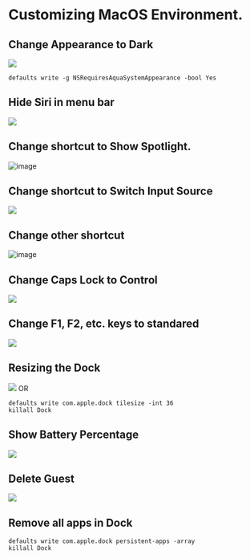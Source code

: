 # Customizing MacOS Environment.

## Change Appearance to Dark
![](https://user-images.githubusercontent.com/5036939/46842340-fafa8f00-cd81-11e8-9470-b496109d455a.png)
```
defaults write -g NSRequiresAquaSystemAppearance -bool Yes
```

## Hide Siri in menu bar
![](https://user-images.githubusercontent.com/5036939/46842317-e3bba180-cd81-11e8-8374-43e3a3ac3c72.png)

## Change shortcut to Show Spotlight.
![image](https://user-images.githubusercontent.com/5036939/46842334-f7ff9e80-cd81-11e8-83f0-9efcd0c3ad98.png)

## Change shortcut to Switch Input Source
![](https://user-images.githubusercontent.com/5036939/46842320-e7e7bf00-cd81-11e8-8cbb-c9e445866ceb.png)

## Change other shortcut
![image](https://user-images.githubusercontent.com/5036939/47979223-3ed48000-e105-11e8-80e8-96c8a112c8c5.png)

## Change Caps Lock to Control
![](https://user-images.githubusercontent.com/5036939/46842322-eae2af80-cd81-11e8-91c2-7c3ff2b382db.png)

## Change F1, F2, etc. keys to standared
![](https://user-images.githubusercontent.com/5036939/46843121-18315c80-cd86-11e8-94c4-ed10470ed146.png)

## Resizing the Dock
![](https://user-images.githubusercontent.com/5036939/46842330-f46c1780-cd81-11e8-8114-c77ab045c8c7.png)
OR
```
defaults write com.apple.dock tilesize -int 36
killall Dock
```

## Show Battery Percentage
![](https://user-images.githubusercontent.com/5036939/46842344-fe8e1600-cd81-11e8-91e0-ba87fb4136ed.png)

## Delete Guest
![](https://user-images.githubusercontent.com/5036939/46842347-00f07000-cd82-11e8-8df1-3940eb40b2b4.png)

## Remove all apps in Dock
```
defaults write com.apple.dock persistent-apps -array
killall Dock
```

